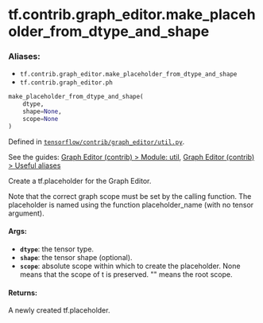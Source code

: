 <div itemscope itemtype="http://developers.google.com/ReferenceObject">
<meta itemprop="name" content="tf.contrib.graph_editor.make_placeholder_from_dtype_and_shape" />
</div>

# tf.contrib.graph_editor.make_placeholder_from_dtype_and_shape

### Aliases:

* `tf.contrib.graph_editor.make_placeholder_from_dtype_and_shape`
* `tf.contrib.graph_editor.ph`

``` python
make_placeholder_from_dtype_and_shape(
    dtype,
    shape=None,
    scope=None
)
```



Defined in [`tensorflow/contrib/graph_editor/util.py`](https://www.tensorflow.org/code/tensorflow/contrib/graph_editor/util.py).

See the guides: [Graph Editor (contrib) > Module: util](../../../../../api_guides/python/contrib.graph_editor.md#Module_util), [Graph Editor (contrib) > Useful aliases](../../../../../api_guides/python/contrib.graph_editor.md#Useful_aliases)

Create a tf.placeholder for the Graph Editor.

Note that the correct graph scope must be set by the calling function.
The placeholder is named using the function placeholder_name (with no
tensor argument).

#### Args:

* <b>`dtype`</b>: the tensor type.
* <b>`shape`</b>: the tensor shape (optional).
* <b>`scope`</b>: absolute scope within which to create the placeholder. None
    means that the scope of t is preserved. "" means the root scope.

#### Returns:

  A newly created tf.placeholder.
